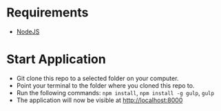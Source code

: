 # Requirements
* [NodeJS](https://nodejs.org/en/)

# Start Application
* Git clone this repo to a selected folder on your computer.
* Point your terminal to the folder where you cloned this repo to.
* Run the following commands:
      ```
      npm install
      ```,
      ```
      npm install -g gulp
      ```,
      ```
      gulp
      ```
* The application will now be visible at [http://localhost:8000](http://localhost:8000)

